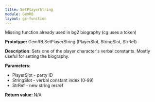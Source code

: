 ```yaml
---
title: SetPlayerString
module: GemRB
layout: gs-function
---
```

Missing function already used in bg2 biography (cg uses a token)

**Prototype:** GemRB.SetPlayerString (PlayerSlot, StringSlot, StrRef)

**Description:** Sets one of the player character's verbal constants. 
Mostly useful for setting the biography.

**Parameters:**
  * PlayerSlot - party ID
  * StringSlot - verbal constant index (0-99)
  * StrRef - new string resref

**Return value:** N/A
